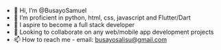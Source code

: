 - 👋 Hi, I’m @BusayoSamuel
- 👀 I’m proficient in python, html, css, javascript and Flutter/Dart
- 🌱 I aspire to become a full stack developer
- 💞️ Looking to collaborate on any web/mobile app development projects
- 📫 How to reach me - email: busayosalisu@gmail.com

<!---
bsnga/bsnga is a ✨ special ✨ repository because its `README.md` (this file) appears on your GitHub profile.
You can click the Preview link to take a look at your changes.
--->
